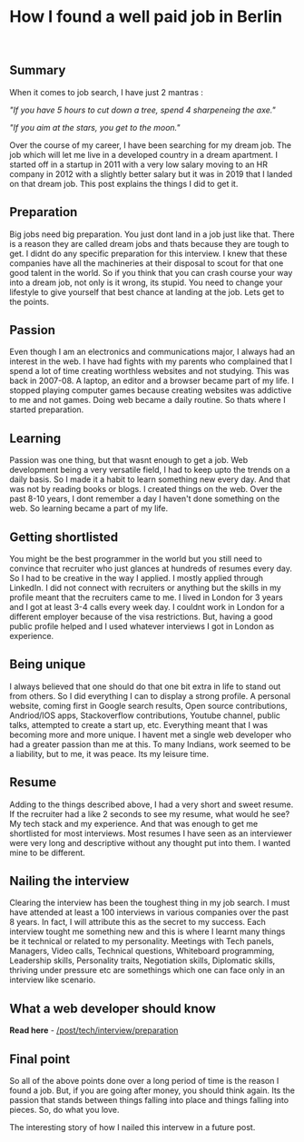 # How I found a well paid job in Berlin

&nbsp;

## Summary

When it comes to job search, I have just 2 mantras :

*"If you have 5 hours to cut down a tree, spend 4 sharpeneing the axe."*

*"If you aim at the stars, you get to the moon."*

Over the course of my career, I have been searching for my dream job. The job which will let me live in a developed country in a dream apartment. I started off in a startup in 2011 with a very low salary moving to an HR company in 2012 with a slightly better salary but it was in 2019 that I landed on that dream job. This post explains the things I did to get it.

## Preparation

Big jobs need big preparation. You just dont land in a job just like that. There is a reason they are called dream jobs and thats because they are tough to get. I didnt do any specific preparation for this interview. I knew that these companies have all the machineries at their disposal to scout for that one good talent in the world. So if you think that you can crash course your way into a dream job, not only is it wrong, its stupid. You need to change your lifestyle to give yourself that best chance at landing at the job. Lets get to the points.

## Passion

Even though I am an electronics and communications major, I always had an interest in the web. I have had fights with my parents who complained that I spend a lot of time creating worthless websites and not studying. This was back in 2007-08. A laptop, an editor and a browser became part of my life. I stopped playing computer games because creating websites was addictive to me and not games. Doing web became a daily routine. So thats where I started preparation.

## Learning

Passion was one thing, but that wasnt enough to get a job. Web development being a very versatile field, I had to keep upto the trends on a daily basis. So I made it a habit to learn something new every day. And that was not by reading books or blogs. I created things on the web. Over the past 8-10 years, I dont remember a day I haven't done something on the web. So learning became a part of my life.

## Getting shortlisted

You might be the best programmer in the world but you still need to convince that recruiter who just glances at hundreds of resumes every day. So I had to be creative in the way I applied. I mostly applied through LinkedIn. I did not connect with recruiters or anything but the skills in my profile meant that the recruiters came to me. I lived in London for 3 years and I got at least 3-4 calls every week day. I couldnt work in London for a different employer because of the visa restrictions. But, having a good public profile helped and I used whatever interviews I got in London as experience.

## Being unique

I always believed that one should do that one bit extra in life to stand out from others. So I did everything I can to display a strong profile. A personal website, coming first in Google search results, Open source contributions, Andriod/IOS apps, Stackoverflow contributions, Youtube channel, public talks, attempted to create a start up, etc. Everything meant that I was becoming more and more unique. I havent met a single web developer who had a greater passion than me at this. To many Indians, work seemed to be a liability, but to me, it was peace. Its my leisure time.

## Resume

Adding to the things described above, I had a very short and sweet resume. If the recruiter had a like 2 seconds to see my resume, what would he see? My tech stack and my experience. And that was enough to get me shortlisted for most interviews. Most resumes I have seen as an interviewer were very long and descriptive without any thought put into them. I wanted mine to be different.

## Nailing the interview

Clearing the interview has been the toughest thing in my job search. I must have attended at least a 100 interviews in various companies over the past 8 years. In fact, I will attribute this as the secret to my success. Each interview tought me something new and this is where I learnt many things be it technical or related to my personality. Meetings with Tech panels, Managers, Video calls, Technical questions, Whiteboard programming, Leadership skills, Personality traits, Negotiation skills, Diplomatic skills, thriving under pressure etc are somethings which one can face only in an interview like scenario.

## What a web developer should know

**Read here** - <a href='/post/tech/interview/preparation' target='_blank'>/post/tech/interview/preparation</a>

## Final point

So all of the above points done over a long period of time is the reason I found a job. But, if you are going after money, you should think again. Its the passion that stands between things falling into place and things falling into pieces. So, do what you love.

The interesting story of how I nailed this intervew in a future post.
